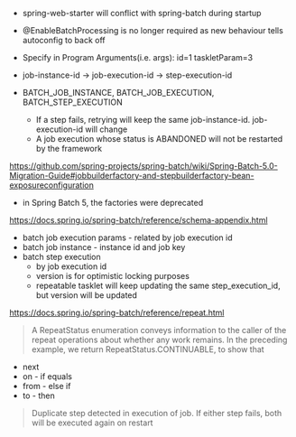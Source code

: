 - spring-web-starter will conflict with spring-batch during startup
- @EnableBatchProcessing is no longer required as new behaviour tells autoconfig to back off 

- Specify in Program Arguments(i.e. args): id=1 taskletParam=3

- job-instance-id -> job-execution-id -> step-execution-id
- BATCH_JOB_INSTANCE, BATCH_JOB_EXECUTION, BATCH_STEP_EXECUTION
  - If a step fails, retrying will keep the same job-instance-id. job-execution-id will change
  - A job execution whose status is ABANDONED will not be restarted by the framework

https://github.com/spring-projects/spring-batch/wiki/Spring-Batch-5.0-Migration-Guide#jobbuilderfactory-and-stepbuilderfactory-bean-exposureconfiguration
- in Spring Batch 5, the factories were deprecated

https://docs.spring.io/spring-batch/reference/schema-appendix.html
- batch job execution params - related by job execution id
- batch job instance - instance id and job key
- batch step execution
  - by job execution id
  - version is for optimistic locking purposes
  - repeatable tasklet will keep updating the same step_execution_id, but version will be updated

https://docs.spring.io/spring-batch/reference/repeat.html
> A RepeatStatus enumeration conveys information to the caller of the repeat operations about whether any work remains.
> In the preceding example, we return RepeatStatus.CONTINUABLE, to show that 


- next 
- on - if equals
- from - else if
- to - then

> Duplicate step detected in execution of job. If either step fails, both will be executed again on restart